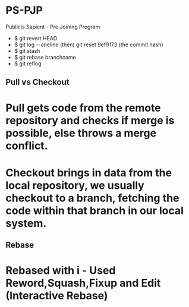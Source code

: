 # PS-PJP
Publicis Sapient - Pre Joining Program

  * $ git revert HEAD
  * $ git log --oneline (then) git reset 9ef9173 (the commit hash)
  * $ git stash
  * $ git rebase branchname
  * $ git reflog

## Pull vs Checkout
  # Pull gets code from the remote repository and checks if merge is possible, else throws a merge conflict.
  # Checkout brings in data from the local repository, we usually checkout to a branch, fetching the code within that branch in our local system.

## Rebase
  # Rebased with i - Used Reword,Squash,Fixup and Edit (Interactive Rebase)
